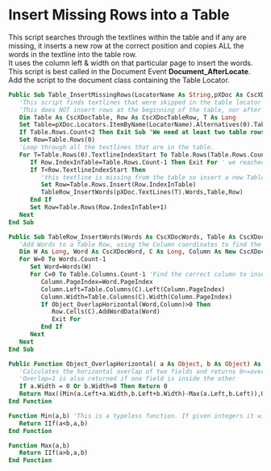 # Insert Missing Rows into a Table

This script searches through the textlines within the table and if any are missing, it inserts a new row at the correct position and copies ALL the words in the textline into the table row.  
It uses the column left & width on that particular page to insert the words.  
This script is best called in the Document Event **Document_AfterLocate**.
Add the script to the document class containing the Table Locator.
```vb
Public Sub Table_InsertMissingRows(LocatorName As String,pXDoc As CscXDocument)
   'This script finds textlines that were skipped in the table locator and inserts them
   'This does NOT insert rows at the beginning of the table, nor after the end of the table
   Dim Table As CscXDocTable, Row As CscXDocTableRow, T As Long
   Set Table=pXDoc.Locators.ItemByName(LocatorName).Alternatives(0).Table
   If Table.Rows.Count<2 Then Exit Sub 'We need at least two table rows to be able to "insert"
   Set Row=Table.Rows(0)
   'Loop through all the textlines that are in the table.
   For T=Table.Rows(0).TextlineIndexStart To Table.Rows(Table.Rows.Count-1).TextlineIndexEnd
      If Row.IndexInTable=Table.Rows.Count-1 Then Exit For ' we reached the end of the table.
      If T<Row.TextlineIndexStart Then
         'this textline is missing from the table so insert a new Table Row
         Set Row=Table.Rows.Insert(Row.IndexInTable)
         TableRow_InsertWords(pXDoc.TextLines(T).Words,Table,Row)
      End If
      Set Row=Table.Rows(Row.IndexInTable+1)
   Next
End Sub

Public Sub TableRow_InsertWords(Words As CscXDocWords, Table As CscXDocTable, Row As CscXDocTableRow)
   'Add Words to a Table Row, using the Column coordinates to find the correct cell
   Dim W As Long, Word As CscXDocWord, C As Long, Column As New CscXDocField
   For W=0 To Words.Count-1
      Set Word=Words(W)
      For C=0 To Table.Columns.Count-1 'Find the correct column to insert the word into
         Column.PageIndex=Word.PageIndex
         Column.Left=Table.Columns(C).Left(Column.PageIndex)
         Column.Width=Table.Columns(C).Width(Column.PageIndex)
         If Object_OverlapHorizontal(Word,Column)>0 Then
            Row.Cells(C).AddWordData(Word)
            Exit For
         End If
      Next
   Next
End Sub

Public Function Object_OverlapHorizontal( a As Object, b As Object) As Double
   'Calculates the horizontal overlap of two fields and returns 0<=overlap<=1
   'Overlap=1 is also returned if one field is inside the other
   If a.Width = 0 Or b.Width=0 Then Return 0
   Return Max((Min(a.Left+a.Width,b.Left+b.Width)-Max(a.Left,b.Left)),0)/Min(a.Width,b.Width)
End Function

Function Min(a,b) 'This is a typeless function. If given integers it will return an integer. If given strings, it will return a string
   Return IIf(a<b,a,b)
End Function

Function Max(a,b)
   Return IIf(a>b,a,b)
End Function
```
